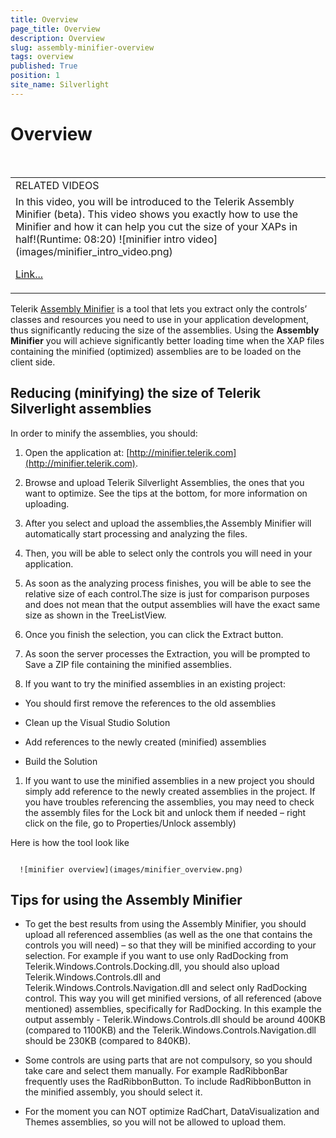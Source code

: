 ```yaml
---
title: Overview
page_title: Overview
description: Overview
slug: assembly-minifier-overview
tags: overview
published: True
position: 1
site_name: Silverlight
---
```


# Overview 


<table> <tr><td>RELATED VIDEOS</td></tr><tr><td>
             In this video, you will be introduced to the Telerik Assembly Minifier (beta). This video shows you exactly how to use the Minifier and how it can help you cut the size of your XAPs in half!(Runtime: 08:20)
			![minifier intro video](images/minifier_intro_video.png)

[Link...](http://tv.telerik.com/watch/introduction-assembly-minifier)</td></tr></table>

Telerik [Assembly Minifier](http://minifier.telerik.com/) is a tool that lets you extract only the controls’ classes and resources you need to use in your application development, thus significantly reducing the size of the assemblies. Using the __Assembly Minifier__ you will achieve significantly better loading time when the XAP files containing the minified (optimized) assemblies are to be loaded on the client side.



## Reducing (minifying) the size of Telerik Silverlight assemblies

In order to minify the assemblies, you should:

1. Open the application at: [http://minifier.telerik.com](http://minifier.telerik.com).
		

1. Browse and upload Telerik Silverlight Assemblies, the ones that you want to optimize. See the tips at the bottom, for more information on uploading.
		

1. After you select and upload the assemblies,the Assembly Minifier will automatically start processing and analyzing the files.
		

1. Then, you will be able to select only the controls you will need in your application.
 		

1. As soon as the analyzing process finishes, you will be able to see the relative size of each control.The size is just for comparison purposes and does not mean that the output assemblies will have the exact same size as shown in the TreeListView.
		

1. Once you finish the selection, you can click the Extract button.
		

1. As soon the server processes the Extraction, you will be prompted to Save a ZIP file containing the minified assemblies.
		

1. If you want to try the minified assemblies in an existing project:
		
        

* You should first remove the references to the old assemblies

* Clean up the Visual Studio Solution

* Add references to the newly created (minified) assemblies

* Build the Solution

1. If you want to use the minified assemblies in a new project you should simply add reference to the newly created assemblies in the project. If you have troubles referencing the assemblies, you may need to check the assembly files for the Lock bit and unlock them if needed – right click on the file, go to Properties/Unlock assembly)
 		

Here is how the tool look like


         
      ![minifier overview](images/minifier_overview.png)

## Tips for using the Assembly Minifier

* To get the best results from using the Assembly Minifier, you should upload all referenced assemblies (as well as the one that contains the controls you will need) – so that they will be minified according to your selection. For example if you want to use only RadDocking from Telerik.Windows.Controls.Docking.dll, you should also upload Telerik.Windows.Controls.dll and Telerik.Windows.Controls.Navigation.dll and select only RadDocking control. This way you will get minified versions, of all referenced (above mentioned) assemblies, specifically for RadDocking. In this example the output assembly - Telerik.Windows.Controls.dll should be around 400KB (compared to 1100KB) and the Telerik.Windows.Controls.Navigation.dll should be 230KB (compared to 840KB).

* Some controls are using parts that are not compulsory, so you should take care and select them manually. For example RadRibbonBar frequently uses the RadRibbonButton. To include RadRibbonButton in the minified assembly, you should select it.

* For the moment you can NOT optimize RadChart, DataVisualization and Themes assemblies, so you will not be allowed to upload them.

